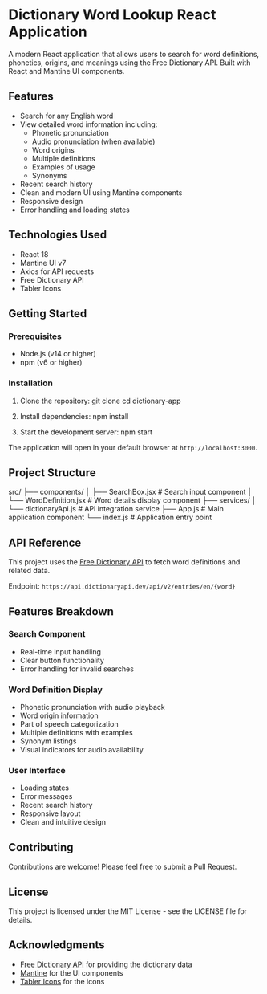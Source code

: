 # Dictionary Word Lookup React Application

A modern React application that allows users to search for word definitions, phonetics, origins, and meanings using the Free Dictionary API. Built with React and Mantine UI components.

## Features

- Search for any English word
- View detailed word information including:
  - Phonetic pronunciation
  - Audio pronunciation (when available)
  - Word origins
  - Multiple definitions
  - Examples of usage
  - Synonyms
- Recent search history
- Clean and modern UI using Mantine components
- Responsive design
- Error handling and loading states

## Technologies Used

- React 18
- Mantine UI v7
- Axios for API requests
- Free Dictionary API
- Tabler Icons

## Getting Started

### Prerequisites

- Node.js (v14 or higher)
- npm (v6 or higher)

### Installation

1. Clone the repository:
    git clone <repository-url>
    cd dictionary-app

2. Install dependencies:
    npm install

3. Start the development server:
    npm start


The application will open in your default browser at `http://localhost:3000`.

## Project Structure
src/
├── components/
│ ├── SearchBox.jsx # Search input component
│ └── WordDefinition.jsx # Word details display component
├── services/
│ └── dictionaryApi.js # API integration service
├── App.js # Main application component
└── index.js # Application entry point


## API Reference

This project uses the [Free Dictionary API](https://dictionaryapi.dev/) to fetch word definitions and related data.

Endpoint: `https://api.dictionaryapi.dev/api/v2/entries/en/{word}`

## Features Breakdown

### Search Component
- Real-time input handling
- Clear button functionality
- Error handling for invalid searches

### Word Definition Display
- Phonetic pronunciation with audio playback
- Word origin information
- Part of speech categorization
- Multiple definitions with examples
- Synonym listings
- Visual indicators for audio availability

### User Interface
- Loading states
- Error messages
- Recent search history
- Responsive layout
- Clean and intuitive design

## Contributing

Contributions are welcome! Please feel free to submit a Pull Request.

## License

This project is licensed under the MIT License - see the LICENSE file for details.

## Acknowledgments

- [Free Dictionary API](https://dictionaryapi.dev/) for providing the dictionary data
- [Mantine](https://mantine.dev/) for the UI components
- [Tabler Icons](https://tabler-icons.io/) for the icons